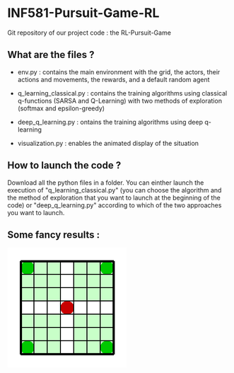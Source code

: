 # INF581-Pursuit-Game-RL

Git repository of our project code : the RL-Pursuit-Game

##  What are the files ?

- env.py : contains the main environment with the grid, the actors, their actions and movements, the rewards, and a default random agent

- q_learning_classical.py : contains the training algorithms using classical q-functions (SARSA and Q-Learning) with two methods of exploration (softmax and epsilon-greedy)

- deep_q_learning.py : ontains the training algorithms using deep q-learning

- visualization.py : enables the animated display of the situation

## How to launch the code ?

Download all the python files in a folder. You can einther launch the execution of "q_learning_classical.py" (you can choose the algorithm and the method of exploration that you want to launch at the beginning of the code) or "deep_q_learning.py" according to which of the two approaches you want to launch.

## Some fancy results :

![](perfect_one.gif)
